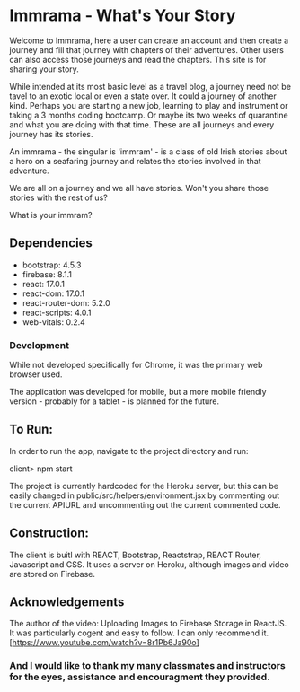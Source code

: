 # Immrama - What's Your Story

Welcome to Immrama, here a user can create an account and then create a journey and fill that journey with chapters of their adventures.  Other users can also access those journeys and read the chapters.  This site is for sharing your story.

While intended at its most basic level as a travel blog, a journey need not be tavel to an exotic local or even a state over.  It could a journey of another kind.  Perhaps you are starting a new job, learning to play and instrument or taking a 3 months coding bootcamp.  Or maybe its two weeks of quarantine and what you are doing with that time.  These are all journeys and every journey has its stories.

An immrama - the singular is 'immram' - is a class of old Irish stories about a hero on a seafaring journey and relates the stories involved in that adventure. 

We are all on a journey and we all have stories.  Won't you share those stories with the rest of us?

What is your immram?

## Dependencies
- bootstrap: 4.5.3
- firebase: 8.1.1
- react: 17.0.1
- react-dom: 17.0.1
- react-router-dom: 5.2.0
- react-scripts: 4.0.1
- web-vitals: 0.2.4

### Development
While not developed specifically for Chrome, it was the primary web browser used.

The application was developed for mobile, but a more mobile friendly version - probably for a tablet - is planned for the future.

## To Run: 
In order to run the app, navigate to the project directory and run:

   client> npm start

The project is currently hardcoded for the Heroku server, but this can be easily changed in public/src/helpers/environment.jsx by commenting out the current APIURL and uncommenting out the current commented code.

## Construction:
The client is buitl with REACT, Bootstrap, Reactstrap, REACT Router, Javascript and CSS.  It uses a server on Heroku, although images and video are stored on Firebase.

## Acknowledgements
The author of the video: Uploading Images to Firebase Storage in ReactJS.
It was particularly cogent and easy to follow.  I can only recommend it.
[https://www.youtube.com/watch?v=8r1Pb6Ja90o]

### And I would like to thank my many classmates and instructors for the eyes, assistance and encouragment they provided.
